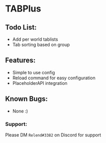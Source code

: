 # TABPlus
## Todo List:
- Add per world tablists
- Tab sorting based on group

## Features:
- Simple to use config
- Reload command for easy configuration
- PlaceholderAPI integration

## Known Bugs:
- None :)

### Support:
Please DM `Relend#3382` on Discord for support